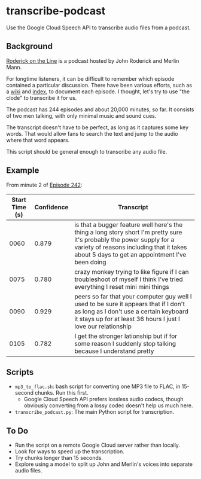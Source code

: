 # transcribe-podcast
Use the Google Cloud Speech API to transcribe audio files from a podcast. 

## Background
[Roderick on the Line](http://www.merlinmann.com/roderick/) is a podcast hosted by John Roderick and Merlin Mann.

For longtime listeners, it can be difficult to remember which episode contained a particular discussion. There have been various efforts, such as a [wiki](http://roderickon.wikia.com/wiki/Roderick_on_the_Line_Wiki) and [index](http://wecancutthisout.com/), to document each episode. I thought, let's try to use "the clode" to transcribe it for us. 

The podcast has 244 episodes and about 20,000 minutes, so far. It consists of two men talking, with only minimal music and sound cues. 

The transcript doesn't have to be perfect, as long as it captures some key words. That would allow fans to search the text and jump to the audio where that word appears. 

This script should be general enough to transcribe any audio file. 

## Example
From minute 2 of [Episode 242](http://www.merlinmann.com/roderick/ep-242-mr-jingle-jangle.html): 

| Start Time (s)  | Confidence  | Transcript  |
|---|---|---|
|  0060 | 0.879  | is that a bugger feature well here's the thing a long story short I'm pretty sure it's probably the power supply for a variety of reasons including that it takes about 5 days to get an appointment I've been doing  |
| 0075  | 0.780  | crazy monkey trying to like figure if I can troubleshoot of myself I think I've tried everything I reset mini mini things  |
| 0090  | 0.929  | peers so far that your computer guy well I used to be sure it appears that if I don't as long as I don't use a certain keyboard it stays up for at least 36 hours I just I love our relationship  |
| 0105  | 0.782  | I get the stronger lationship but if for some reason I suddenly stop talking because I understand pretty  |


## Scripts
* `mp3_to_flac.sh`: bash script for converting one MP3 file to FLAC, in 15-second chunks. Run this first. 
	* Google Cloud Speech API prefers lossless audio codecs, though obviously converting from a lossy codec doesn't help us much here.
* `transcribe_podcast.py`: The main Python script for transcription. 

## To Do
* Run the script on a remote Google Cloud server rather than locally.
* Look for ways to speed up the transcription. 
* Try chunks longer than 15 seconds. 
* Explore using a model to split up John and Merlin's voices into separate audio files. 